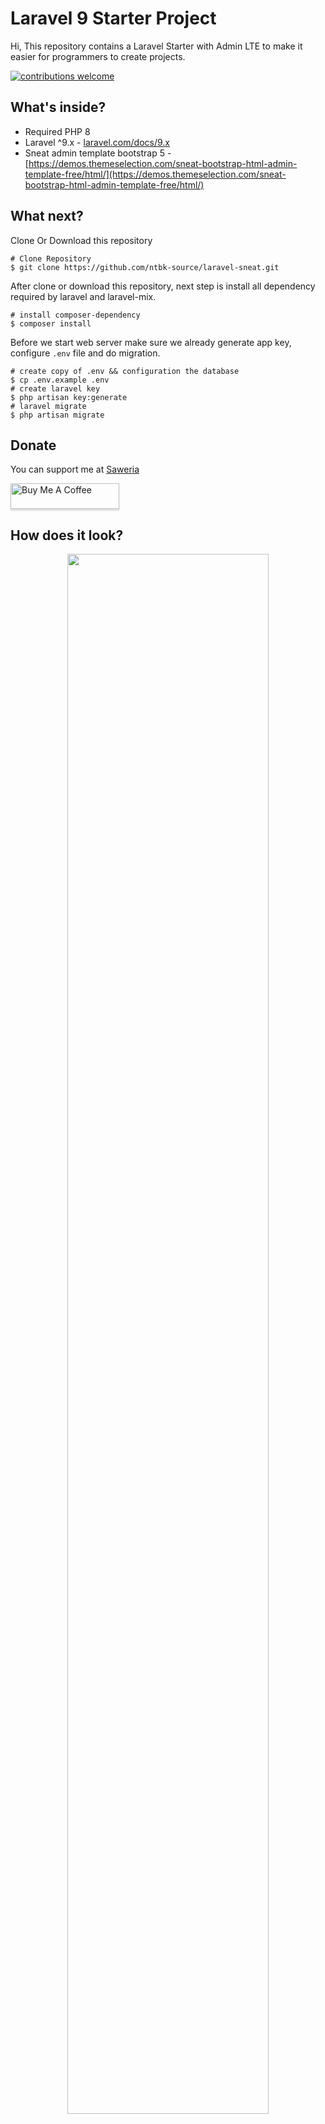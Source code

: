 # Laravel 9 Starter Project

Hi, This repository contains a Laravel Starter with Admin LTE to make it easier for programmers to create projects.

[![contributions welcome](https://img.shields.io/badge/contributions-welcome-brightgreen.svg?style=flat)](https://github.com/ntbk-source/laravel-sneat/issues)

## What's inside?

-   Required PHP 8
-   Laravel ^9.x - [laravel.com/docs/9.x](https://laravel.com/docs/9.x)
-   Sneat admin template bootstrap 5 - [https://demos.themeselection.com/sneat-bootstrap-html-admin-template-free/html/](https://demos.themeselection.com/sneat-bootstrap-html-admin-template-free/html/)

## What next?

Clone Or Download this repository

```shell
# Clone Repository
$ git clone https://github.com/ntbk-source/laravel-sneat.git
```

After clone or download this repository, next step is install all dependency required by laravel and laravel-mix.

```shell
# install composer-dependency
$ composer install
```

Before we start web server make sure we already generate app key, configure `.env` file and do migration.

```shell
# create copy of .env && configuration the database
$ cp .env.example .env
# create laravel key
$ php artisan key:generate
# laravel migrate
$ php artisan migrate
```

## Donate

You can support me at [Saweria](https://saweria.co/bayutriwibowo)

<a href="https://buymeacoffee.com/bayutriwibowo" target="_blank"><img src="https://www.buymeacoffee.com/assets/img/custom_images/orange_img.png" alt="Buy Me A Coffee" style="height: 41px !important;width: 174px !important;box-shadow: 0px 3px 2px 0px rgba(190, 190, 190, 0.5) !important;-webkit-box-shadow: 0px 3px 2px 0px rgba(190, 190, 190, 0.5) !important;" ></a>

## How does it look?

<p align="center">
    <img src="https://telegra.ph/file/3c19fae0ff36051fde740.png" width="80%" height="auto" />
    <img src="https://telegra.ph/file/255420697bc627c4ecd95.png" width="80%" height="auto" />
    <img src="https://telegra.ph/file/f70bdaf1a2184a4c95e32.png" width="80%" height="auto" />
    <img src="https://telegra.ph/file/faadaa93f402cf174d5d5.png" width="80%" height="auto" />
</p>

## Donate

You can support me at [Saweria](https://saweria.co/bayutriwibowo)

<a href="https://buymeacoffee.com/bayutriwibowo" target="_blank"><img src="https://www.buymeacoffee.com/assets/img/custom_images/orange_img.png" alt="Buy Me A Coffee" style="height: 41px !important;width: 174px !important;box-shadow: 0px 3px 2px 0px rgba(190, 190, 190, 0.5) !important;-webkit-box-shadow: 0px 3px 2px 0px rgba(190, 190, 190, 0.5) !important;" ></a>
